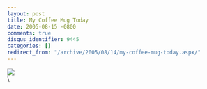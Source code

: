 ```yaml
---
layout: post
title: My Coffee Mug Today
date: 2005-08-15 -0800
comments: true
disqus_identifier: 9445
categories: []
redirect_from: "/archive/2005/08/14/my-coffee-mug-today.aspx/"
---
```


[![](https://photos23.flickr.com/34271994_d2f47fb6d1_m.jpg)](http://www.flickr.com/photos/haacked/34271994/ "photo sharing")
\
\


